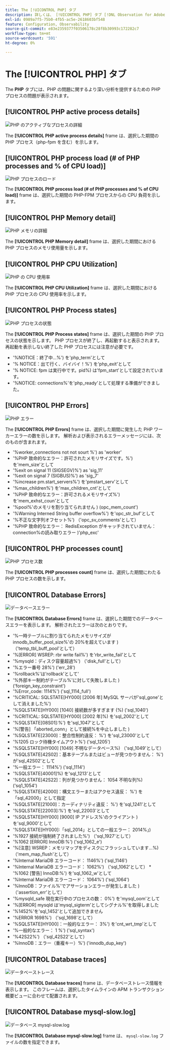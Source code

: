 ```yaml
---
title: The [!UICONTROL PHP] タブ
description: 詳しくは、 [!UICONTROL PHP] タブ [!DNL Observation for Adobe Commerce].
exl-id: 0989a7f5-75b0-4fb5-ac5e-2618603bf548
feature: Configuration, Observability
source-git-commit: e83e2359377f03506178c28f8b30993c172282c7
workflow-type: tm+mt
source-wordcount: '591'
ht-degree: 0%

---
```


# The [!UICONTROL PHP] タブ

The **PHP** タブには、PHP の問題に関するより深い分析を提供するための PHP プロセスの問題が表示されます。

## [!UICONTROL PHP active process details]

![PHP のアクティブなプロセスの詳細](../../assets/tools/php-active-process-details.jpg)

The **[!UICONTROL PHP active process details]** frame は、選択した期間の PHP プロセス（php-fpm を含む）を示します。

## [!UICONTROL PHP process load (# of PHP processes and % of CPU load)]

![PHP プロセスのロード](../../assets/tools/php-process-load.jpg)

The **[!UICONTROL PHP process load (# of PHP processes and % of CPU load)]** frame は、選択した期間の PHP-FPM プロセスからの CPU 負荷を示します。

## [!UICONTROL PHP Memory detail]

![PHP メモリの詳細](../../assets/tools/php-memory-detail.jpg)

The **[!UICONTROL PHP Memory detail]** frame は、選択した期間における PHP プロセスのメモリ使用量を示します。

## [!UICONTROL PHP CPU Utilization]

![PHP の CPU 使用率](../../assets/tools/php-cpu-utilization.jpg)

The **[!UICONTROL PHP CPU Utilization]** frame は、選択した期間における PHP プロセスの CPU 使用率を示します。

## [!UICONTROL PHP Process states]

![PHP プロセスの状態](../../assets/tools/php-process-states-image-1.jpg)

The **[!UICONTROL PHP Process states]** frame は、選択した期間の PHP プロセスの状態を示します。 PHP プロセスが終了し、再起動すると表示されます。 再起動を表示しない終了した PHP プロセスには注意が必要です。

* &#39;%NOTICE：終了中…%&#39;) を&#39;php_term&#39;として
* &#39;% NOTICE：出て行く、バイバイ！%&#39;) を&#39;php_exit&#39;として
* &#39;% NOTICE: fpm は実行中です。pid%) は&#39;fpm_start&#39;として設定されています。
* &#39;%NOTICE: connections%&#39;を&#39;php_ready&#39;として処理する準備ができました。

## [!UICONTROL PHP Errors]

![PHP エラー](../../assets/tools/php-errors-image-1.jpg)

The **[!UICONTROL PHP Errors]** frame は、選択した期間に発生した PHP ワーカーエラーの数を示します。 解析および表示されるエラーメッセージには、次のものが含まれます。

* &#39;%worker_connections not not sourt %&#39;) as &#39;worker&#39;
* &#39;%PHP 致命的なエラー：許可されたメモリサイズです。%&#39;) を&#39;mem_size&#39;として
* &#39;%exit on signal 11 (SIGSEGV)%&#39;) as &#39;sig_11&#39;
* &#39;%exit on signal 7 (SIGBUS)%&#39;) as &#39;sig_7&#39;
* &#39;%increase pm.start_servers%&#39;) を&#39;pmstart_serv&#39;として
* &#39;%max_children%&#39;) を&#39;max_children_cnt&#39;として
* &#39;%PHP 致命的なエラー：許可されるメモリサイズ%&#39;) を&#39;mem_exhst_coun&#39;として
* &#39;%pool%&#39;のメモリを割り当てられません ) (opc_mem_count&#39;)
* &#39;%Warning Interned String buffer overflow%&#39;) を&#39;opc_str_buf&#39;として
* &#39;%不正な文字列オフセット%&#39;) （&#39;opc_sv_comments&#39;として）
* &#39;%PHP 致命的なエラー： RedisException がキャッチされていません： connection%の読み取りエラー )&#39;php_exc&#39;

## [!UICONTROL PHP processes count]

![PHP プロセス数](../../assets/tools/php-processes-count.jpg)

The **[!UICONTROL PHP processes count]** frame は、選択した期間にわたる PHP プロセスの数を示します。

## [!UICONTROL Database Errors]

![データベースエラー](../../assets/tools/php-tab-database-errors.jpg)

The **[!UICONTROL Database Errors]** frame は、選択した期間でのデータベースエラーを表示します。 解析されたエラーは次のとおりです。

* &#39;%一時テーブルに割り当てられたメモリサイズが innodb_buffer_pool_size%&#39;の 20%を超えています ) （&#39;temp_tbl_buff_pool&#39;として）
* &#39;%\[ERROR\] WSREP: rbr write fail%&#39;) を&#39;rbr_write_fail&#39;として
* &#39;%mysqld：ディスク容量超過%&#39;) （&#39;disk_full&#39;として）
* &#39;%エラー番号 28%&#39;) (&#39;err_28&#39;)
* &#39;%rollback%&#39;は&#39;rollback&#39;として&#39;
* &#39;%外部キー制約がテーブル%&#39;に対して失敗しました ) (&#39;foreign_key_constraint&#39;)
* &#39;%Error_code: 1114%&#39;) (&#39;sql_1114_full&#39;)
* &#39;%CRITICAL: SQLSTATE[HY000] [2006 年] MySQL サーバが&#39;sql_gone&#39;として消えました%&#39;)
* &#39;%SQLSTATE[HY000] [1040] 接続数が多すぎます (%) (&#39;sql_1040&#39;)
* &#39;%CRITICAL: SQLSTATE[HY000] [2002 年]%) を&#39;sql_2002&#39;として
* &#39;%SQLSTATE[08S01]:%&#39;) を&#39;sql_1047&#39;として
* &#39;%[警告] 「aborted_conn」として接続%を中止しました )
* &#39;%SQLSTATE[23000]：整合性制約違反： %&#39;) を&#39;sql_23000&#39;として
* &#39;%1205 ロック待機タイムアウト%&#39;) (&#39;sql_1205&#39;)
* &#39;%SQLSTATE[HY000] [1049] 不明なデータベース%) （&#39;sql_1049&#39;として）
* &#39;%SQLSTATE[42S02]：基本テーブルまたはビューが見つかりません： %&#39;) が&#39;sql_42S02&#39;として
* &#39;%一般エラー： 1114%&#39;) (&#39;sql_1114&#39;)
* &#39;%SQLSTATE[40001]%) を&#39;sql_1213&#39;として
* &#39;%SQLSTATE[42S22]：列が見つかりません： 1054 不明な列%) (&#39;sq1_1054&#39;)
* &#39;%SQLSTATE[42000]：構文エラーまたはアクセス違反： %&#39;) を「sql_42000」として指定
* &#39;%SQLSTATE[21000]：カーディナリティ違反： %&#39;) を&#39;sql_1241&#39;として
* &#39;%SQLSTATE[22003]:%&#39;) を&#39;sql_22003&#39;として
* &#39;%SQLSTATE[HY000] [9000] IP アドレス%&#39;のクライアント ) を&#39;sql_9000&#39;として
* &#39;%SQLSTATE[HY000]:「sql_2014」としての一般エラー： 2014%」)
* &#39;%1927 接続が強制終了されました%&#39;) （&#39;sql_1927&#39;として）
* &#39;%1062 \[ERROR\] InnoDB:%&#39;) (&#39;sql_1062_e&#39;)
* &#39;%[注意] WSREP：メモリマップをディスクにフラッシュしています…%) （&#39;mem_map_flush&#39;として）
* &#39;%Internal MariaDB エラーコード： 1146%&#39;) (&#39;sql_1146&#39;)
* &#39;%Internal MariaDB エラーコード： 1062%&#39;) （&#39;sql_1062&#39;として） * &#39;%1062 [警告] InnoDB:%&#39;) を&#39;sql_1062_w&#39;として
* &#39;%Internal MariaDB エラーコード： 1064%&#39;) (&#39;sql_1064&#39;)
* &#39;%InnoDB：ファイル%&#39;でアサーションエラーが発生しました ) （&#39;assertion_err&#39;として）
* &#39;%mysqld_safe 現在実行中のプロセスの数： 0%&#39;) を&#39;mysql_oom&#39;として
* &#39;%\[ERROR\] mysqld は&#39;mysql_sigterm&#39;としてシグナル%&#39;を取得しました
* &#39;%1452%&#39;を&#39;sql_1452&#39;として追加できません
* &#39;%ERROR 1698%&#39;) （&#39;sql_1698&#39;として）
* &#39;%SQLSTATE[HY000]：一般的なエラー： 3%&#39;) を&#39;cnt_wrt_tmp&#39;として
* &#39;%一般的なエラー： 1 %&#39;) (&#39;sql_syntax&#39;)
* &#39;%42S22%&#39;) （&#39;sql_42S22&#39;として）
* &#39;%InnoDB：エラー（重複キー）%&#39;) (&#39;innodb_dup_key&#39;)

## [!UICONTROL Database traces]

![データベーストレース](../../assets/tools/php-tab-database-traces.jpg)

The **[!UICONTROL Database traces]** frame は、データベーストレース情報を表示します。 このフレームは、選択したタイムラインの APM トランザクション概要ビューに合わせて配置されます。

## [!UICONTROL Database mysql-slow.log]

![データベース mysql-slow.log](../../assets/tools/php-tab-database-mysql-slow-log.jpg)

The **[!UICONTROL Database mysql-slow.log]** frame は、 `mysql-slow.log` ファイルの数を指定できます。
